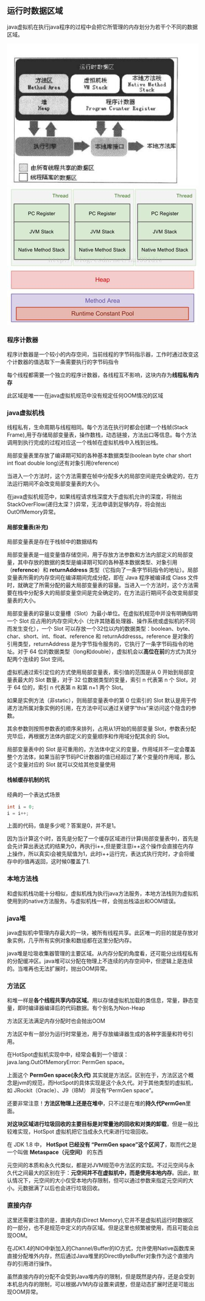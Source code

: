 ## 运行时数据区域

java虚拟机在执行java程序的过程中会把它所管理的内存划分为若干个不同的数据区域。

![](image/memory.jpg)
![](image/memory2.jpg)

### 程序计数器
程序计数器是一个较小的内存空间，当前线程的字节码指示器，工作时通过改变这个计数器的值选取下一条需要执行的字节码指令

每个线程都需要一个独立的程序计数器，各线程互不影响，这块内存为**线程私有内存**

此区域是唯一一在java虚拟机规范中没有规定任何OOM情况的区域

### java虚拟机栈
线程私有，生命周期与线程相同。每个方法在执行时都会创建一个栈帧(Stack Frame),用于存储局部变量表，操作数栈，动态链接，方法出口等信息。每个方法调用到执行完成的过程对应这一个栈帧在虚拟机栈中入栈到出栈。

局部变量表里存放了编译期可知的各种基本数据类型(boolean byte char short int float double long)还有对象引用(reference)

当进入一个方法时，这个方法需要在帧中分配多大的局部空间是完全确定的，在方法运行期间不会改变局部变量表的大小。

在java虚拟机规范中，如果线程请求栈深度大于虚拟机允许的深度，将抛出StackOverFlow(递归太深？)异常，无法申请到足够内存，将会抛出OutOfMemory异常。

#### 局部变量表(补充)
局部变量表是存在于栈帧中的数据结构

局部变量表是一组变量值存储空间，用于存放方法参数和方法内部定义的局部变量，其中存放的数据的类型是编译期可知的各种基本数据类型、对象引用（**reference**）和 **returnAddress** 类型（它指向了一条字节码指令的地址）。局部变量表所需的内存空间在编译期间完成分配，即在 Java 程序被编译成 Class 文件时，就确定了所需分配的最大局部变量表的容量。当进入一个方法时，这个方法需要在栈中分配多大的局部变量空间是完全确定的，在方法运行期间不会改变局部变量表的大小。

局部变量表的容量以变量槽（Slot）为最小单位。在虚拟机规范中并没有明确指明一个 Slot 应占用的内存空间大小（允许其随着处理器、操作系统或虚拟机的不同而发生变化），一个 Slot 可以存放一个32位以内的数据类型：boolean、byte、char、short、int、float、reference 和 returnAddresss。reference 是对象的引用类型，returnAddress 是为字节指令服务的，它执行了一条字节码指令的地址。对于 64 位的数据类型（long和double），虚拟机会以**高位在前**的方式为其分配两个连续的 Slot 空间。

虚拟机通过索引定位的方式使用局部变量表，索引值的范围是从 0 开始到局部变量表最大的 Slot 数量，对于 32 位数据类型的变量，索引 n 代表第 n 个 Slot，对于 64 位的，索引 n 代表第 n 和第 n+1 两个 Slot。

如果是实例方法（非static），则局部变量表中的第 0 位索引的 Slot 默认是用于传递方法所属对象实例的引用，在方法中可以通过关键字“this”来访问这个隐含的参数。

其余参数则按照参数表的顺序来排列，占用从1开始的局部变量 Slot，参数表分配完毕后，再根据方法体内部定义的变量顺序和作用域分配其余的 Slot。

局部变量表中的 Slot 是可重用的，方法体中定义的变量，作用域并不一定会覆盖整个方法体，如果当前字节码PC计数器的值已经超过了某个变量的作用域，那么这个变量对应的 Slot 就可以交给其他变量使用

#### 栈帧缓存机制的坑
经典的一个表达式场景

``` java
int i = 0;
i = i++;
```

上面的代码，值是多少呢？答案是0，并不是1。

因为当计算这个i时，首先是分配了一个缓存区域进行计算(局部变量表中)，首先是会先计算出表达式的结果为0，再执行i++,但是要注意i++这个操作会直接在内存上操作，所以真实i会被先赋值为1，此时i++运行完，表达式执行完时，才会将缓存中的i值再返回，这时候0覆盖了1.


### 本地方法栈
和虚拟机栈功能十分相似，虚拟机栈为执行java方法服务，本地方法栈则为虚拟机使用到的native方法服务。与虚拟机栈一样，会抛出栈溢出和OOM错误。

### java堆
java虚拟机中管理内存最大的一块，被所有线程共享。此区唯一的目的就是存放对象实例，几乎所有实例对象和数组都在这里分配内存。

java堆是垃圾收集器管理的主要区域。从内存分配的角度看，还可能分出线程私有的分配缓冲区。java堆可以分配在物理上不连续的内存空间中，但逻辑上是连续的。当堆再也无法扩展时，抛出OOM异常。

### 方法区
和堆一样是**各个线程共享内存区域**。用以存储虚拟机加载的类信息，常量，静态变量，即时编译器编译后的代码数据。有个别名为Non-Heap

方法区无法满足内存分配时也会抛出OOM

方法区中有一部分为运行时常量池，用于存放编译器生成的各种字面量和符号引用。

在HotSpot虚拟机实现中中，经常会看到一个错误：java.lang.OutOfMemoryError: PermGen space。

上面这个 **PermGen space(永久代)** 其实就是方法区。区别在于，方法区这个概念是jvm的规范，而HotSpot的具体实现是这个永久代。对于其他类型的虚拟机，如 JRockit（Oracle）、J9（IBM） 并没有“PermGen space”。

还要非常注意！**方法区物理上还是在堆中**，只不过是在堆的**持久代PermGen**里面。

**对这块区域进行垃圾回收的主要目标是对常量池的回收和对类的卸载**，但是一般比较难实现，HotSpot 虚拟机把它当成永久代来进行垃圾回收。


在 JDK 1.8 中， **HotSpot 已经没有 “PermGen space”这个区间了**，取而代之是一个叫做 **Metaspace（元空间）** 的东西

元空间的本质和永久代类似，都是对JVM规范中方法区的实现。不过元空间与永久代之间最大的区别在于：**元空间并不在虚拟机中，而是使用本地内存**。因此，默认情况下，元空间的大小仅受本地内存限制，但可以通过参数来指定元空间的大小。元数据满了以后也会进行垃圾回收。


### 直接内存
这里还需要注意的是，直接内存(Direct Memory),它并不是虚拟机运行时数据区的一部分，也不是规范中定义的内存区域。但是这里也频繁被使用，而且可能会出现OOM。

在JDK1.4的NIO中新加入的Channel/Buffer的IO方式，允许使用Native函数库来直接分配堆外内存，然后通过Java堆里的DirectByteBuffer对象作为这个直接内存的引用进行操作。

虽然直接内存的分配不会受到Java堆内存的限制，但是既然是内存，还是会受到本机总内存的限制，可以根据JVM内存设置来调整，但是动态扩展时还是可能出现OOM异常。
